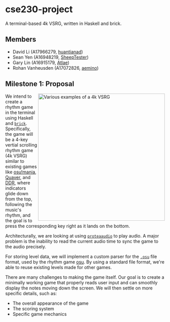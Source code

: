 # cse230-project
A terminal-based 4k VSRG, written in Haskell and brick. 

## Members
- David Li (A17966279, [huantianad](https://github.com/huantianad))
- Sean Yen (A16948219, [SheepTester](https://github.com/SheepTester))
- Gary Lin (A16915179, [Atlae](https://github.com/Atlae))
- Rohan Vanheusden (A17072826, [aemino](https://github.com/aemino))

## Milestone 1: Proposal

<img
  src="https://repository-images.githubusercontent.com/123398967/40a2f200-be6f-11eb-9255-25474eebac8a"
  alt="Various examples of a 4k VSRG"
  width="400"
  align="right"
/>

We intend to create a rhythm game in the terminal using Haskell and [`brick`][brick]. Specifically, the game will be a 4-key vertial scrolling rhythm game (4k VSRG) similar to existing games like [osu!mania][osu], [Quaver][quaver], and [DDR][ddr], where indicators glide down from the top, following the music's rhythm, and the goal is to press the corresponding key right as it lands on the bottom.

Architecturally, we are looking at using [`proteaaudio`][proteaaudio] to play audio. A major problem is the inability to read the current audio time to sync the game to the audio precisely.

For storing level data, we will implement a custom parser for the [`.osu`][osufile] file format, used by the rhythm game [osu][osu]. By using a standard file format, we're able to reuse existing levels made for other games.

There are many challenges to making the game itself. Our goal is to create a minimally working game that properly reads user input and can smoothly display the notes moving down the screen. We will then settle on more specific details, such as:

- The overall appearance of the game
- The scoring system
- Specific game mechanics
<!-- More description of how the game might work or looks in general? Maybe a better description of 4k in the first paragraph. Scoring system? -->

[brick]: https://hackage.haskell.org/package/brick
[proteaaudio]: https://hackage.haskell.org/package/proteaaudio
[osufile]: https://osu.ppy.sh/wiki/en/Client/File_formats/osu_%28file_format%29
[osu]: https://en.wikipedia.org/wiki/Osu!
[quaver]: https://quavergame.com/
[ddr]: https://en.wikipedia.org/wiki/Dance_Dance_Revolution
